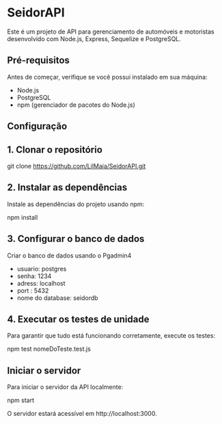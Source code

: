 # SeidorAPI
Este é um projeto de API para gerenciamento de automóveis e motoristas desenvolvido com Node.js, Express, Sequelize e PostgreSQL.

## Pré-requisitos
Antes de começar, verifique se você possui instalado em sua máquina:

- Node.js
- PostgreSQL
- npm (gerenciador de pacotes do Node.js)

## Configuração
## 1. Clonar o repositório

git clone https://github.com/LilMaia/SeidorAPI.git

## 2. Instalar as dependências
Instale as dependências do projeto usando npm:

npm install

## 3. Configurar o banco de dados
Criar o banco de dados usando o Pgadmin4

- usuario: postgres
- senha: 1234
- adress: localhost
- port : 5432
- nome do database: seidordb

## 4. Executar os testes de unidade
Para garantir que tudo está funcionando corretamente, execute os testes:

npm test nomeDoTeste.test.js

## Iniciar o servidor
Para iniciar o servidor da API localmente:

npm start

O servidor estará acessível em http://localhost:3000.

